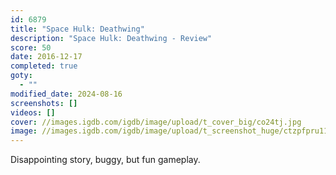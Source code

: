 ```yaml
---
id: 6879
title: "Space Hulk: Deathwing"
description: "Space Hulk: Deathwing - Review"
score: 50
date: 2016-12-17
completed: true
goty:
  - ""
modified_date: 2024-08-16
screenshots: []
videos: []
cover: //images.igdb.com/igdb/image/upload/t_cover_big/co24tj.jpg
image: //images.igdb.com/igdb/image/upload/t_screenshot_huge/ctzpfpru11eonftgfefh.jpg
---
```

Disappointing story, buggy, but fun gameplay.